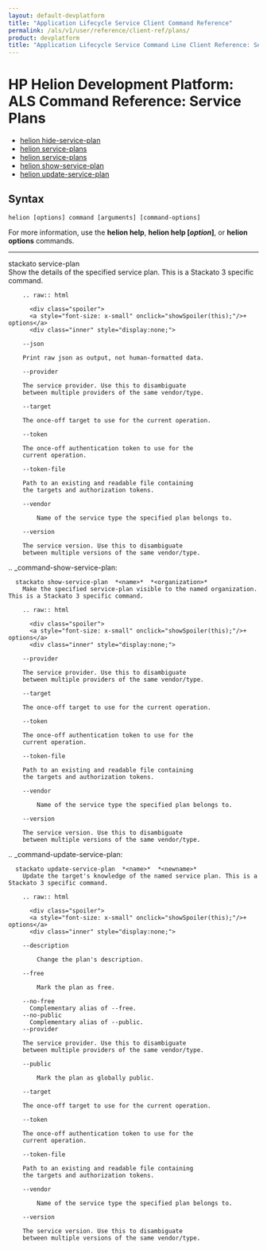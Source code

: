 ```yaml
---
layout: default-devplatform
title: "Application Lifecycle Service Client Command Reference"
permalink: /als/v1/user/reference/client-ref/plans/
product: devplatform
title: "Application Lifecycle Service Command Line Client Reference: Service Plans"
---
```

<!--UNDER REVISION-->

# HP Helion Development Platform: ALS Command Reference: Service Plans

- [helion hide-service-plan](#command-hide-service-plan)
- [helion service-plans](#command-service-plans)
- [helion service-plans](#command-service-plans)
- [helion show-service-plan](#command-show-service-plan)
- [helion update-service-plan](#command-update-service-plan)
	
## Syntax

	helion [options] command [arguments] [command-options]
For more information, use the **helion help**, **helion help [*option*]**, or **helion options** commands.

<hr>

stackato service-plan  *<name>*       
        Show the details of the specified service plan. This is a Stackato 3 specific command.

        .. raw:: html

          <div class="spoiler">
          <a style="font-size: x-small" onclick="showSpoiler(this);"/>+ options</a>
          <div class="inner" style="display:none;">

        --json
          
	    Print raw json as output, not human-formatted data.
	
        --provider
          
		The service provider. Use this to disambiguate
		between multiple providers of the same vendor/type.
	    
        --target
          
	    The once-off target to use for the current operation.
	
        --token
          
	    The once-off authentication token to use for the
	    current operation.
	
        --token-file
          
	    Path to an existing and readable file containing
	    the targets and authorization tokens.
	
        --vendor
          
		    Name of the service type the specified plan belongs to.
		
        --version
          
		The service version. Use this to disambiguate
		between multiple versions of the same vendor/type.
	    


.. _command-show-service-plan:

      stackato show-service-plan  *<name>*  *<organization>*       
        Make the specified service-plan visible to the named organization. This is a Stackato 3 specific command.

        .. raw:: html

          <div class="spoiler">
          <a style="font-size: x-small" onclick="showSpoiler(this);"/>+ options</a>
          <div class="inner" style="display:none;">

        --provider
          
		The service provider. Use this to disambiguate
		between multiple providers of the same vendor/type.
	    
        --target
          
	    The once-off target to use for the current operation.
	
        --token
          
	    The once-off authentication token to use for the
	    current operation.
	
        --token-file
          
	    Path to an existing and readable file containing
	    the targets and authorization tokens.
	
        --vendor
          
		    Name of the service type the specified plan belongs to.
		
        --version
          
		The service version. Use this to disambiguate
		between multiple versions of the same vendor/type.
	    


.. _command-update-service-plan:

      stackato update-service-plan  *<name>*  *<newname>*       
        Update the target's knowledge of the named service plan. This is a Stackato 3 specific command.

        .. raw:: html

          <div class="spoiler">
          <a style="font-size: x-small" onclick="showSpoiler(this);"/>+ options</a>
          <div class="inner" style="display:none;">

        --description
          
		    Change the plan's description.
		
        --free
          
		    Mark the plan as free.
		
        --no-free
          Complementary alias of --free.
        --no-public
          Complementary alias of --public.
        --provider
          
		The service provider. Use this to disambiguate
		between multiple providers of the same vendor/type.
	    
        --public
          
		    Mark the plan as globally public.
		
        --target
          
	    The once-off target to use for the current operation.
	
        --token
          
	    The once-off authentication token to use for the
	    current operation.
	
        --token-file
          
	    Path to an existing and readable file containing
	    the targets and authorization tokens.
	
        --vendor
          
		    Name of the service type the specified plan belongs to.
		
        --version
          
		The service version. Use this to disambiguate
		between multiple versions of the same vendor/type.
	    


